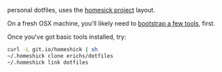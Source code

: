 personal dotfiles, uses the [homesick
project](https://github.com/technicalpickles/homesick) layout.

On a fresh OSX machine, you'll likely need to [bootstrap a few
tools](http://www.moncefbelyamani.com/how-to-install-xcode-homebrew-git-rvm-ruby-on-mac/),
first.

Once you've got basic tools installed, try:

```bash
curl -L git.io/homeshick | sh
~/.homeshick clone erichs/dotfiles
~/.homeshick link dotfiles
```

